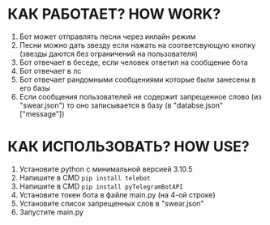 # КАК РАБОТАЕТ? HOW WORK?
1. Бот может отправлять песни через инлайн режим
2. Песни можно дать звезду если нажать на соответсвующую кнопку (звезды даются без ограничений на пользователя)
3. Бот отвечает в беседе, если человек ответил на сообщение бота
4. Бот отвечает в лс
5. Бот отвечает рандомными сообщениями которые были занесены в его базы
6. Если сообщения пользователей не содержит запрещенное слово (из "swear.json") то оно записывается в базу (в "databse.json" ["message"])

# КАК ИСПОЛЬЗОВАТЬ? HOW USE?
1. Установите python с минимальной версией 3.10.5
2. Напишите в CMD `pip install telebot`
3. Напишите в CMD `pip install pyTelegramBotAPI`
4. Установите токен бота в файле main.py (на 4-ой строке)
5. Установите список запрещенных слов в "swear.json"
6. Запустите main.py
